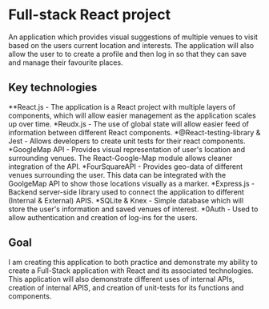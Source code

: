 # Full-stack React project
An application which provides visual suggestions of multiple venues to visit based on the users current location and interests.
The application will also allow the user to to create a profile and then log in so that they can save and manage their favourite places.

## Key technologies
**React.js - The application is a React project with multiple layers of components, which will allow easier management as the application scales up over time.
*Reudx.js - The use of global state will allow easier feed of information between different React components.
*@React-testing-library & Jest - Allows developers to create unit tests for their react components.
*GoogleMap API - Provides visual representation of user's location and surrounding venues. The React-Google-Map module allows cleaner integration of the API.
*FourSquareAPI - Provides geo-data of different venues surrounding the user. This data can be integrated with the GoolgeMap API to show those locations visually as a marker.
*Express.js - Backend server-side library used to connect the application to different (Internal & External) APIS.
*SQLite & Knex - Simple database which will store the user's information and saved venues of interest.
*0Auth - Used to allow authentication and creation of log-ins for the users.

## Goal
I am creating this application to both practice and demonstrate my ability to create a Full-Stack application with React and its associated technologies. This application will also demonstrate different uses of internal APIs, creation of internal APIS, and creation of unit-tests for its functions and components.
